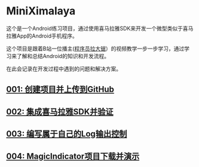 # MiniXimalaya
这个是一个Android练习项目，通过使用喜马拉雅SDK来开发一个微型类似于喜马拉雅App的Android手机程序。

这个项目是跟着B站一位播主([程序员拉大锯](https://space.bilibili.com/44272436/)）的视频教学一步一步学习，通过学习来了解和总结Android的知识和开发流程。

在此会记录在开发过程中遇到的问题和解决方案。

## [001: 创建项目并上传到GitHub](./doc/001-CreateProjectAndUploadToGitHub.md)

## [002: 集成喜马拉雅SDK并验证](./doc/002-IntegrateSDKAndVerify.md)

## [003: 编写属于自己的Log输出控制](./doc/003-LogUtil.md)

## [004: MagicIndicator项目下载并演示](./doc/004-MagicIndicatorDemo.md)